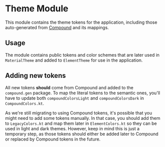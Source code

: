 # Theme Module

This module contains the theme tokens for the application, including those auto-generated from [Compound](https://github.com/vector-im/compound-design-tokens) and its mappings.

## Usage

The module contains public tokens and color schemes that are later used in `MaterialTheme` and added to `ElementTheme` for use in the application.

## Adding new tokens

All new tokens **should** come from Compound and added to the `compound.gen` package. To map the literal tokens to the semantic ones, you'll have to update both `compoundColorsLight` and `compoundColorsDark` in `CompoundColors.kt`.

As we're still migrating to using Compound tokens, it's possible that you might need to add some tokens manually. In that case, you should add them to `LegacyColors.kt` and map them later in `ElementColors.kt` so they can be used in light and dark themes. However, keep in mind this is just a temporary step, as those tokens should either be added later to Compound or replaced by Compound tokens in the future.
